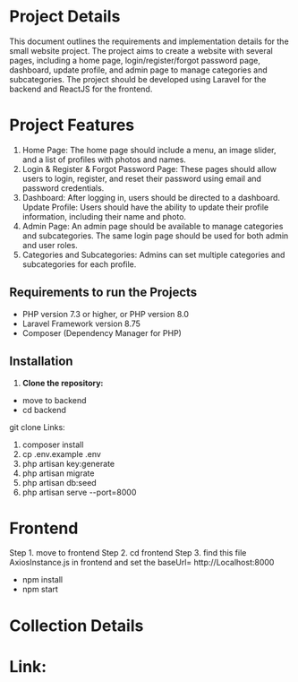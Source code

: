 # Project Details

This document outlines the requirements and implementation details for the small website project. The project aims to create a website with several pages, including a home page, login/register/forgot password page, dashboard, update profile, and admin page to manage categories and subcategories. The project should be developed using Laravel for the backend and ReactJS for the frontend.

# Project Features

1. Home Page: The home page should include a menu, an image slider, and a list of profiles with photos and names.
2. Login & Register & Forgot Password Page: These pages should allow users to login, register, and reset their password using email and password credentials.
3. Dashboard: After logging in, users should be directed to a dashboard.
Update Profile: Users should have the ability to update their profile information, including their name and photo.
4. Admin Page: An admin page should be available to manage categories and subcategories. The same login page should be used for both admin and user roles.
5. Categories and Subcategories: Admins can set multiple categories and subcategories for each profile.

## Requirements to run the Projects 

- PHP version 7.3 or higher, or PHP     version 8.0
- Laravel Framework version 8.75
- Composer (Dependency Manager for PHP)

## Installation

1. **Clone the repository:**

- move to backend 
- cd backend

git clone Links:
1. composer install
2. cp .env.example .env
3. php artisan key:generate
4. php artisan migrate
5. php artisan db:seed
6. php artisan serve --port=8000


# Frontend

Step 1.  move to frontend
Step 2.  cd frontend 
Step 3.  find this file AxiosInstance.js in frontend and  set the baseUrl= http://Localhost:8000

- npm install
- npm start

# Collection Details 
# Link:  














